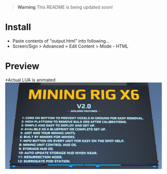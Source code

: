 > **Warning**
> This README is being updated soon!

# Install
- Paste contents of "output.html" into following...
- Screen/Sign > Advanced > Edit Content > Mode - HTML
# Preview
*Actual LUA is animated <br>
![Image of Screen](DU-LMC-Sales-Screen.png?raw=true)
